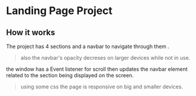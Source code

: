 # Landing Page Project

## How it works
The project has 4 sections and a navbar to navigate through them .

>also the navbar's opacity decreses on larger devices while not in use.

the window has a Event listener for scroll then updates the navbar element related to the section being displayed on the screen.

>using some css the page is responsive on big and smaller devices.